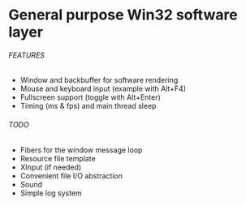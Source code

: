 # General purpose Win32 software layer

###### FEATURES
* Window and backbuffer for software rendering
* Mouse and keyboard input (example with Alt+F4)
* Fullscreen support (toggle with Alt+Enter)
* Timing (ms & fps) and main thread sleep

###### TODO
* Fibers for the window message loop
* Resource file template
* XInput (if needed)
* Convenient file I/O abstraction
* Sound
* Simple log system
